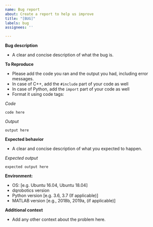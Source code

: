 ```yaml
---
name: Bug report
about: Create a report to help us improve
title: "[BUG]"
labels: bug
assignees: ''

---
```


**Bug description**
- A clear and concise description of what the bug is.

**To Reproduce**
- Please add the code you ran and the output you had, including error messages.
- In case of C++, add the `#include` part of your code as well
- In case of Python, add the `import` part of your code as well
- Format it using code tags:

*Code*

```
code here
```
*Output*
```
output here
```


**Expected behavior**
- A clear and concise description of what you expected to happen.

*Expected output*
```
expected output here
```

**Environment:**
 - OS: [e.g. Ubuntu 16.04, Ubuntu 18.04]
 - dqrobotics version
 - Python version [e.g. 3.6, 3.7 (If applicable)]
 - MATLAB version [e.g., 2018b, 2019a, (if applicable)]

**Additional context**
- Add any other context about the problem here.
